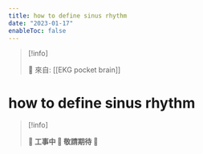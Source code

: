 ```yaml
---
title: how to define sinus rhythm
date: "2023-01-17"
enableToc: false
---
```


> [!info]
>
> 🌱 來自: [[EKG pocket brain]]

# how to define sinus rhythm

> [!info]
>
> **👷 工事中 🌱 敬請期待 🚧**


